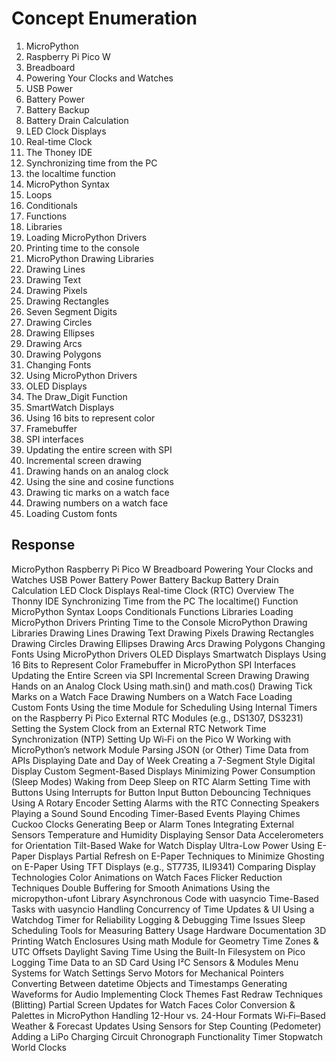 # Concept Enumeration

1. MicroPython
2. Raspberry Pi Pico W
3. Breadboard
3. Powering Your Clocks and Watches
3. USB Power
3. Battery Power
4. Battery Backup
4. Battery Drain Calculation
4. LED Clock Displays
5. Real-time Clock
5. The Thoney IDE
5. Synchronizing time from the PC
5. the localtime function
6. MicroPython Syntax
7. Loops
7. Conditionals
8. Functions
8. Libraries
8. Loading MicroPython Drivers
8. Printing time to the console
6. MicroPython Drawing Libraries
6. Drawing Lines
6. Drawing Text
6. Drawing Pixels
6. Drawing Rectangles
6. Seven Segment Digits
7. Drawing Circles
8. Drawing Ellipses
8. Drawing Arcs
7. Drawing Polygons
7. Changing Fonts
8. Using MicroPython Drivers
6. OLED Displays
8. The Draw_Digit Function
9. SmartWatch Displays
10. Using 16 bits to represent color
11. Framebuffer
12. SPI interfaces
13. Updating the entire screen with SPI
14. Incremental screen drawing
15. Drawing hands on an analog clock
16. Using the sine and cosine functions
17. Drawing tic marks on a watch face
18. Drawing numbers on a watch face
19. Loading Custom fonts

## Response

MicroPython
Raspberry Pi Pico W
Breadboard
Powering Your Clocks and Watches
USB Power
Battery Power
Battery Backup
Battery Drain Calculation
LED Clock Displays
Real-time Clock (RTC) Overview
The Thonny IDE
Synchronizing Time from the PC
The localtime() Function
MicroPython Syntax
Loops
Conditionals
Functions
Libraries
Loading MicroPython Drivers
Printing Time to the Console
MicroPython Drawing Libraries
Drawing Lines
Drawing Text
Drawing Pixels
Drawing Rectangles
Drawing Circles
Drawing Ellipses
Drawing Arcs
Drawing Polygons
Changing Fonts
Using MicroPython Drivers
OLED Displays
Smartwatch Displays
Using 16 Bits to Represent Color
Framebuffer in MicroPython
SPI Interfaces
Updating the Entire Screen via SPI
Incremental Screen Drawing
Drawing Hands on an Analog Clock
Using math.sin() and math.cos()
Drawing Tick Marks on a Watch Face
Drawing Numbers on a Watch Face
Loading Custom Fonts
Using the time Module for Scheduling
Using Internal Timers on the Raspberry Pi Pico
External RTC Modules (e.g., DS1307, DS3231)
Setting the System Clock from an External RTC
Network Time Synchronization (NTP)
Setting Up Wi‑Fi on the Pico W
Working with MicroPython’s network Module
Parsing JSON (or Other) Time Data from APIs
Displaying Date and Day of Week
Creating a 7-Segment Style Digital Display
Custom Segment-Based Displays
Minimizing Power Consumption (Sleep Modes)
Waking from Deep Sleep on RTC Alarm
Setting Time with Buttons
Using Interrupts for Button Input
Button Debouncing Techniques
Using A Rotary Encoder
Setting Alarms with the RTC
Connecting Speakers
Playing a Sound
Sound Encoding
Timer-Based Events
Playing Chimes
Cuckoo Clocks
Generating Beep or Alarm Tones
Integrating External Sensors
Temperature and Humidity
Displaying Sensor Data
Accelerometers for Orientation
Tilt-Based Wake for Watch Display
Ultra-Low Power
Using E-Paper Displays 
Partial Refresh on E-Paper
Techniques to Minimize Ghosting on E-Paper
Using TFT Displays (e.g., ST7735, ILI9341)
Comparing Display Technologies
Color Animations on Watch Faces
Flicker Reduction Techniques
Double Buffering for Smooth Animations
Using the micropython-ufont Library
Asynchronous Code with uasyncio
Time-Based Tasks with uasyncio
Handling Concurrency of Time Updates & UI
Using a Watchdog Timer for Reliability
Logging & Debugging Time Issues
Sleep Scheduling
Tools for Measuring Battery Usage
Hardware Documentation
3D Printing Watch Enclosures
Using math Module for Geometry
Time Zones & UTC Offsets
Daylight Saving Time
Using the Built-In Filesystem on Pico
Logging Time Data to an SD Card
Using I²C Sensors & Modules
Menu Systems for Watch Settings
Servo Motors for Mechanical Pointers
Converting Between datetime Objects and Timestamps
Generating Waveforms for Audio
Implementing Clock Themes
Fast Redraw Techniques (Blitting)
Partial Screen Updates for Watch Faces
Color Conversion & Palettes in MicroPython
Handling 12-Hour vs. 24-Hour Formats
Wi‑Fi–Based Weather & Forecast Updates
Using Sensors for Step Counting (Pedometer)
Adding a LiPo Charging Circuit
Chronograph Functionality
Timer
Stopwatch
World Clocks
